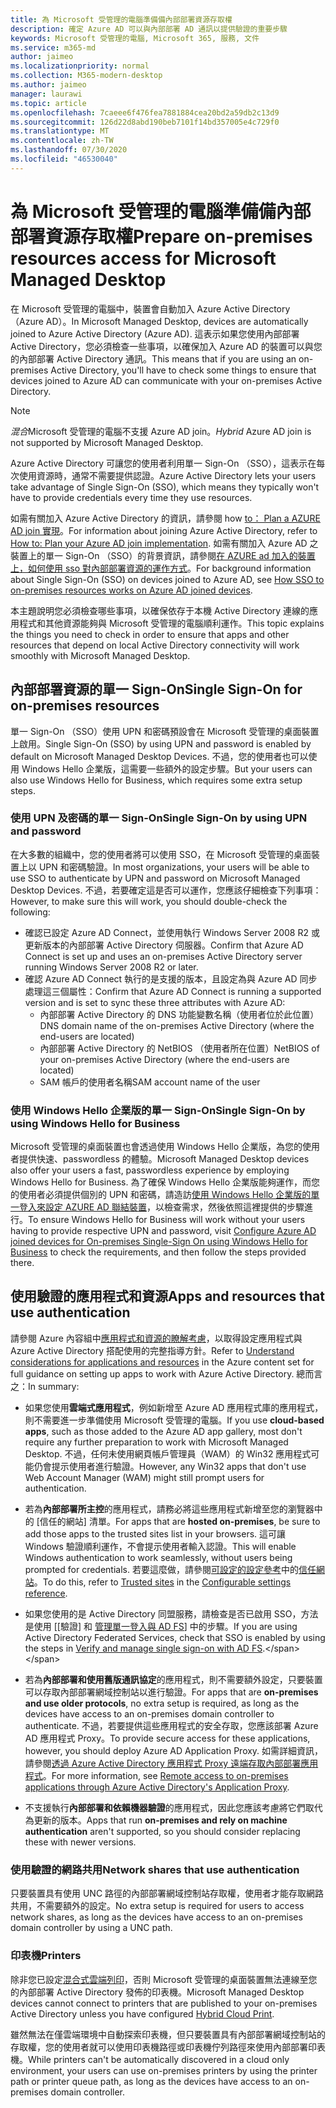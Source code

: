 ```yaml
---
title: 為 Microsoft 受管理的電腦準備備內部部署資源存取權
description: 確定 Azure AD 可以與內部部署 AD 通訊以提供驗證的重要步驟
keywords: Microsoft 受管理的電腦, Microsoft 365, 服務, 文件
ms.service: m365-md
author: jaimeo
ms.localizationpriority: normal
ms.collection: M365-modern-desktop
ms.author: jaimeo
manager: laurawi
ms.topic: article
ms.openlocfilehash: 7caeee6f476fea7881884cea20bd2a59db2c13d9
ms.sourcegitcommit: 126d22d8abd190beb7101f14bd357005e4c729f0
ms.translationtype: MT
ms.contentlocale: zh-TW
ms.lasthandoff: 07/30/2020
ms.locfileid: "46530040"
---
```

#  <a name="prepare-on-premises-resources-access-for-microsoft-managed-desktop"></a><span data-ttu-id="b5bac-104">為 Microsoft 受管理的電腦準備備內部部署資源存取權</span><span class="sxs-lookup"><span data-stu-id="b5bac-104">Prepare on-premises resources access for Microsoft Managed Desktop</span></span>

<span data-ttu-id="b5bac-105">在 Microsoft 受管理的電腦中，裝置會自動加入 Azure Active Directory （Azure AD）。</span><span class="sxs-lookup"><span data-stu-id="b5bac-105">In Microsoft Managed Desktop, devices are automatically joined to Azure Active Directory (Azure AD).</span></span> <span data-ttu-id="b5bac-106">這表示如果您使用內部部署 Active Directory，您必須檢查一些事項，以確保加入 Azure AD 的裝置可以與您的內部部署 Active Directory 通訊。</span><span class="sxs-lookup"><span data-stu-id="b5bac-106">This means that if you are using an on-premises Active Directory, you'll have to check some things to ensure that devices joined to Azure AD can communicate with your on-premises Active Directory.</span></span> 

> [!NOTE]  
> <span data-ttu-id="b5bac-107">*混合*Microsoft 受管理的電腦不支援 Azure AD join。</span><span class="sxs-lookup"><span data-stu-id="b5bac-107">*Hybrid* Azure AD join is not supported by Microsoft Managed Desktop.</span></span>

<span data-ttu-id="b5bac-108">Azure Active Directory 可讓您的使用者利用單一 Sign-On （SSO），這表示在每次使用資源時，通常不需要提供認證。</span><span class="sxs-lookup"><span data-stu-id="b5bac-108">Azure Active Directory lets your users take advantage of Single Sign-On (SSO), which means they typically won't have to provide credentials every time they use resources.</span></span>

<span data-ttu-id="b5bac-109">如需有關加入 Azure Active Directory 的資訊，請參閱 how [to： Plan a AZURE AD join 實現](https://docs.microsoft.com/azure/active-directory/devices/azureadjoin-plan)。</span><span class="sxs-lookup"><span data-stu-id="b5bac-109">For information about joining Azure Active Directory, refer to [How to: Plan your Azure AD join implementation](https://docs.microsoft.com/azure/active-directory/devices/azureadjoin-plan).</span></span> <span data-ttu-id="b5bac-110">如需有關加入 Azure AD 之裝置上的單一 Sign-On （SSO）的背景資訊，請參閱[在 AZURE ad 加入的裝置上，如何使用 sso 對內部部署資源的運作方式](https://docs.microsoft.com/azure/active-directory/devices/azuread-join-sso#how-it-works)。</span><span class="sxs-lookup"><span data-stu-id="b5bac-110">For background information about Single Sign-On (SSO) on devices joined to Azure AD, see [How SSO to on-premises resources works on Azure AD joined devices](https://docs.microsoft.com/azure/active-directory/devices/azuread-join-sso#how-it-works).</span></span>


<span data-ttu-id="b5bac-111">本主題說明您必須檢查哪些事項，以確保依存于本機 Active Directory 連線的應用程式和其他資源能夠與 Microsoft 受管理的電腦順利運作。</span><span class="sxs-lookup"><span data-stu-id="b5bac-111">This topic explains the things you need to check in order to ensure that apps and other resources that depend on local Active Directory connectivity will work smoothly with Microsoft Managed Desktop.</span></span>


## <a name="single-sign-on-for-on-premises-resources"></a><span data-ttu-id="b5bac-112">內部部署資源的單一 Sign-On</span><span class="sxs-lookup"><span data-stu-id="b5bac-112">Single Sign-On for on-premises resources</span></span>

<span data-ttu-id="b5bac-113">單一 Sign-On （SSO）使用 UPN 和密碼預設會在 Microsoft 受管理的桌面裝置上啟用。</span><span class="sxs-lookup"><span data-stu-id="b5bac-113">Single Sign-On (SSO) by using UPN and password is enabled by default on Microsoft Managed Desktop Devices.</span></span> <span data-ttu-id="b5bac-114">不過，您的使用者也可以使用 Windows Hello 企業版，這需要一些額外的設定步驟。</span><span class="sxs-lookup"><span data-stu-id="b5bac-114">But your users can also use Windows Hello for Business, which requires some extra setup steps.</span></span> 

### <a name="single-sign-on-by-using-upn-and-password"></a><span data-ttu-id="b5bac-115">使用 UPN 及密碼的單一 Sign-On</span><span class="sxs-lookup"><span data-stu-id="b5bac-115">Single Sign-On by using UPN and password</span></span>

<span data-ttu-id="b5bac-116">在大多數的組織中，您的使用者將可以使用 SSO，在 Microsoft 受管理的桌面裝置上以 UPN 和密碼驗證。</span><span class="sxs-lookup"><span data-stu-id="b5bac-116">In most organizations, your users will be able to use SSO to authenticate by UPN and password on Microsoft Managed Desktop Devices.</span></span> <span data-ttu-id="b5bac-117">不過，若要確定這是否可以運作，您應該仔細檢查下列事項：</span><span class="sxs-lookup"><span data-stu-id="b5bac-117">However, to make sure this will work, you should double-check the following:</span></span>

- <span data-ttu-id="b5bac-118">確認已設定 Azure AD Connect，並使用執行 Windows Server 2008 R2 或更新版本的內部部署 Active Directory 伺服器。</span><span class="sxs-lookup"><span data-stu-id="b5bac-118">Confirm that Azure AD Connect is set up and uses an on-premises Active Directory server running Windows Server 2008 R2 or later.</span></span>
- <span data-ttu-id="b5bac-119">確認 Azure AD Connect 執行的是支援的版本，且設定為與 Azure AD 同步處理這三個屬性：</span><span class="sxs-lookup"><span data-stu-id="b5bac-119">Confirm that Azure AD Connect is running a supported version and is set to sync these three attributes with Azure AD:</span></span> 
    - <span data-ttu-id="b5bac-120">內部部署 Active Directory 的 DNS 功能變數名稱（使用者位於此位置）</span><span class="sxs-lookup"><span data-stu-id="b5bac-120">DNS domain name of the on-premises Active Directory (where the end-users are located)</span></span>
    - <span data-ttu-id="b5bac-121">內部部署 Active Directory 的 NetBIOS （使用者所在位置）</span><span class="sxs-lookup"><span data-stu-id="b5bac-121">NetBIOS of your on-premises Active Directory (where the end-users are located)</span></span>
    - <span data-ttu-id="b5bac-122">SAM 帳戶的使用者名稱</span><span class="sxs-lookup"><span data-stu-id="b5bac-122">SAM account name of the user</span></span>


### <a name="single-sign-on-by-using-windows-hello-for-business"></a><span data-ttu-id="b5bac-123">使用 Windows Hello 企業版的單一 Sign-On</span><span class="sxs-lookup"><span data-stu-id="b5bac-123">Single Sign-On by using Windows Hello for Business</span></span>

<span data-ttu-id="b5bac-124">Microsoft 受管理的桌面裝置也會透過使用 Windows Hello 企業版，為您的使用者提供快速、passwordless 的體驗。</span><span class="sxs-lookup"><span data-stu-id="b5bac-124">Microsoft Managed Desktop devices also offer your users a fast, passwordless experience by employing Windows Hello for Business.</span></span> <span data-ttu-id="b5bac-125">為了確保 Windows Hello 企業版能夠運作，而您的使用者必須提供個別的 UPN 和密碼，請造訪[使用 Windows Hello 企業版的單一登入來設定 AZURE AD 聯結裝置](https://docs.microsoft.com/windows/security/identity-protection/hello-for-business/hello-hybrid-aadj-sso-base)，以檢查需求，然後依照這裡提供的步驟進行。</span><span class="sxs-lookup"><span data-stu-id="b5bac-125">To ensure Windows Hello for Business will work without your users having to provide respective UPN and password, visit [Configure Azure AD joined devices for On-premises Single-Sign On using Windows Hello for Business](https://docs.microsoft.com/windows/security/identity-protection/hello-for-business/hello-hybrid-aadj-sso-base) to check the requirements, and then follow the steps provided there.</span></span>


## <a name="apps-and-resources-that-use-authentication"></a><span data-ttu-id="b5bac-126">使用驗證的應用程式和資源</span><span class="sxs-lookup"><span data-stu-id="b5bac-126">Apps and resources that use authentication</span></span>

<span data-ttu-id="b5bac-127">請參閱 Azure 內容組中[應用程式和資源的瞭解考慮](https://docs.microsoft.com/azure/active-directory/devices/azureadjoin-plan#understand-considerations-for-applications-and-resources)，以取得設定應用程式與 Azure Active Directory 搭配使用的完整指導方針。</span><span class="sxs-lookup"><span data-stu-id="b5bac-127">Refer to [Understand considerations for applications and resources](https://docs.microsoft.com/azure/active-directory/devices/azureadjoin-plan#understand-considerations-for-applications-and-resources) in the Azure content set for full guidance on setting up apps to work with Azure Active Directory.</span></span> <span data-ttu-id="b5bac-128">總而言之：</span><span class="sxs-lookup"><span data-stu-id="b5bac-128">In summary:</span></span>


- <span data-ttu-id="b5bac-129">如果您使用**雲端式應用程式**，例如新增至 Azure AD 應用程式庫的應用程式，則不需要進一步準備使用 Microsoft 受管理的電腦。</span><span class="sxs-lookup"><span data-stu-id="b5bac-129">If you use **cloud-based apps**, such as those added to the Azure AD app gallery, most don't require any further preparation to work with Microsoft Managed Desktop.</span></span> <span data-ttu-id="b5bac-130">不過，任何未使用網頁帳戶管理員（WAM）的 Win32 應用程式可能仍會提示使用者進行驗證。</span><span class="sxs-lookup"><span data-stu-id="b5bac-130">However, any Win32 apps that don't use Web Account Manager (WAM) might still prompt users for authentication.</span></span>

- <span data-ttu-id="b5bac-131">若為**內部部署所主控**的應用程式，請務必將這些應用程式新增至您的瀏覽器中的 [信任的網站] 清單。</span><span class="sxs-lookup"><span data-stu-id="b5bac-131">For apps that are **hosted on-premises**, be sure to add those apps to the trusted sites list in your browsers.</span></span> <span data-ttu-id="b5bac-132">這可讓 Windows 驗證順利運作，不會提示使用者輸入認證。</span><span class="sxs-lookup"><span data-stu-id="b5bac-132">This will enable Windows authentication to work seamlessly, without users being prompted for credentials.</span></span> <span data-ttu-id="b5bac-133">若要這麼做，請參閱[可設定的設定參考](https://docs.microsoft.com/microsoft-365/managed-desktop/working-with-managed-desktop/config-setting-ref)中的[信任網站](https://docs.microsoft.com/microsoft-365/managed-desktop/working-with-managed-desktop/config-setting-ref#trusted-sites)。</span><span class="sxs-lookup"><span data-stu-id="b5bac-133">To do this, refer to [Trusted sites](https://docs.microsoft.com/microsoft-365/managed-desktop/working-with-managed-desktop/config-setting-ref#trusted-sites) in the [Configurable settings reference](https://docs.microsoft.com/microsoft-365/managed-desktop/working-with-managed-desktop/config-setting-ref).</span></span>

- <span data-ttu-id="b5bac-134">如果您使用的是 Active Directory 同盟服務，請檢查是否已啟用 SSO，方法是使用 [[驗證] 和 [管理單一登入與 AD FS](https://docs.microsoft.com/previous-versions/azure/azure-services/jj151809(v=azure.100))] 中的步驟。</span><span class="sxs-lookup"><span data-stu-id="b5bac-134">If you are using Active Directory Federated Services, check that SSO is enabled by using the steps in [Verify and manage single sign-on with AD FS](https://docs.microsoft.com/previous-versions/azure/azure-services/jj151809(v=azure.100)).</span></span> 

- <span data-ttu-id="b5bac-135">若為**內部部署和使用舊版通訊協定**的應用程式，則不需要額外設定，只要裝置可以存取內部部署網域控制站以進行驗證。</span><span class="sxs-lookup"><span data-stu-id="b5bac-135">For apps that are **on-premises and use older protocols**, no extra setup is required, as long as the devices have access to an on-premises domain controller to authenticate.</span></span> <span data-ttu-id="b5bac-136">不過，若要提供這些應用程式的安全存取，您應該部署 Azure AD 應用程式 Proxy。</span><span class="sxs-lookup"><span data-stu-id="b5bac-136">To provide secure access for these applications, however, you should deploy Azure AD Application Proxy.</span></span> <span data-ttu-id="b5bac-137">如需詳細資訊，請參閱[透過 Azure Active Directory 應用程式 Proxy 遠端存取內部部署應用程式](https://docs.microsoft.com/azure/active-directory/manage-apps/application-proxy)。</span><span class="sxs-lookup"><span data-stu-id="b5bac-137">For more information, see [Remote access to on-premises applications through Azure Active Directory's Application Proxy](https://docs.microsoft.com/azure/active-directory/manage-apps/application-proxy).</span></span>

- <span data-ttu-id="b5bac-138">不支援執行**內部部署和依賴機器驗證**的應用程式，因此您應該考慮將它們取代為更新的版本。</span><span class="sxs-lookup"><span data-stu-id="b5bac-138">Apps that run **on-premises and rely on machine authentication** aren't supported, so you should consider replacing these with newer versions.</span></span>

### <a name="network-shares-that-use-authentication"></a><span data-ttu-id="b5bac-139">使用驗證的網路共用</span><span class="sxs-lookup"><span data-stu-id="b5bac-139">Network shares that use authentication</span></span>

<span data-ttu-id="b5bac-140">只要裝置具有使用 UNC 路徑的內部部署網域控制站存取權，使用者才能存取網路共用，不需要額外的設定。</span><span class="sxs-lookup"><span data-stu-id="b5bac-140">No extra setup is required for users to access network shares, as long as the devices have access to an on-premises domain controller by using a UNC path.</span></span>

### <a name="printers"></a><span data-ttu-id="b5bac-141">印表機</span><span class="sxs-lookup"><span data-stu-id="b5bac-141">Printers</span></span>

<span data-ttu-id="b5bac-142">除非您已設定[混合式雲端列印](https://docs.microsoft.com/windows-server/administration/hybrid-cloud-print/hybrid-cloud-print-deploy)，否則 Microsoft 受管理的桌面裝置無法連線至您的內部部署 Active Directory 發佈的印表機。</span><span class="sxs-lookup"><span data-stu-id="b5bac-142">Microsoft Managed Desktop devices cannot connect to printers that are published to your on-premises Active Directory unless you have configured [Hybrid Cloud Print](https://docs.microsoft.com/windows-server/administration/hybrid-cloud-print/hybrid-cloud-print-deploy).</span></span>

<span data-ttu-id="b5bac-143">雖然無法在僅雲端環境中自動探索印表機，但只要裝置具有內部部署網域控制站的存取權，您的使用者就可以使用印表機路徑或印表機佇列路徑來使用內部部署印表機。</span><span class="sxs-lookup"><span data-stu-id="b5bac-143">While printers can't be automatically discovered in a cloud only environment, your users can use on-premises printers by using the printer path or printer queue path, as long as the devices have access to an on-premises domain controller.</span></span>

<!--add fuller material on printers when available-->
